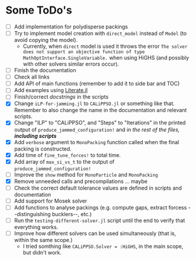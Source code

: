 # Some ToDo's

- [ ] Add implementation for polydisperse packings
- [ ] Try to implement model creation with `direct_model` instead of `Model` (to avoid copying the model).
  - Currently, when `direct` model is used it throws the error `The solver does not support an objective function of type MathOptInterface.SingleVariable.` when using HiGHS (and possibly with other solvers similar errors occur). 
- [ ] Finish the documentation
- [ ] Check all links
- [ ] Add API of main functions (remember to add it to side bar and TOC)
- [ ] Add examples using [Literate.jl](https://fredrikekre.github.io/Literate.jl/v2/)
- [ ] Finish/correct *docstrings* in the scripts
- [X] Change `iLP-for-jamming.jl` to `CALiPPSO.jl` or something like that. Remember to also change the name in the documentation and relevant scripts.
- [X] Change "ILP" to "CALiPPSO", and "Steps" to "Iterations" in the printed output of `produce_jammed_configuration!` and *in the rest of the files, __including scripts__*
- [X] Add `verbose` argument to `MonoPacking` function called when the final packing is constructed.
- [X] Add time of `fine_tune_forces!` to total time.
- [X] Add array of `max_si_vs_t` to the output of `produce_jammed_configuration!`
- [ ] Improve the `show` method for `MonoParticle` and `MonoPacking`
- [X] Remove unneeded calls and precompilations ... maybe
- [ ] Check the correct default tolerance values are defined in scripts and documentation
- [ ] Add support for Mosek solver
- [ ] Add functions to analyse packings (e.g. compute gaps, extract forcess --distinguishing bucklers--, etc.)
- [ ] Run the `testing-different-solver.jl` script until the end to verify that everything works.
- [ ] Improve how different solvers can be used simultaneously (that is, within the same scope.)
  - I tried somthing like `CALiPPSO.Solver = :HiGHS`, in the main scope, but didn't work.
